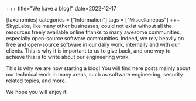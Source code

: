 +++
title="We have a blog!"
date=2022-12-17

[taxonomies]
categories = ["Information"]
tags = ["Miscellaneous"]
+++
SkypLabs, like many other businesses, could not exist without all the resources
freely available online thanks to many awesome communities, especially
open-source software communities. Indeed, we rely heavily on free and
open-source software in our daily work, internally and with our clients. This is
why it is important to us to give back, and one way to achieve this is to write
about our engineering work.

<!-- more -->

This is why we are now starting a blog! You will find here posts mainly about
our technical work in many areas, such as software engineering, security related
topics, and more.

We hope you will enjoy it.
